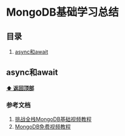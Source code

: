 # MongoDB基础学习总结

## 目录
  1. [async和await](#async和await)

## async和await

**[⬆ 返回顶部](#async学习总结)**

### 参考文档
1. [挑战全栈MongoDB基础视频教程](https://jspang.com/posts/2017/12/16/mongodb.html#第01节：认识和安装mongodb)
2. [MongoDB免费视频教程](https://www.bilibili.com/video/av36423218/?p=2)